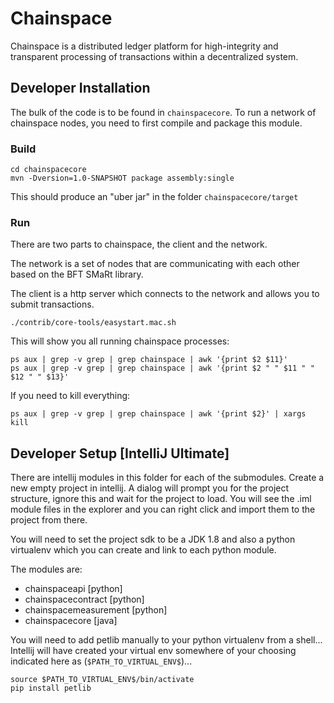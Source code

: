# Chainspace

Chainspace is a distributed ledger platform for high-integrity and transparent processing of transactions within a decentralized system.

## Developer Installation

The bulk of the code is to be found in `chainspacecore`. To run a network of chainspace nodes, you need to first compile and package this module.


### Build
```
cd chainspacecore
mvn -Dversion=1.0-SNAPSHOT package assembly:single
```

This should produce an "uber jar" in the folder `chainspacecore/target`

### Run

There are two parts to chainspace, the client and the network.

The network is a set of nodes that are communicating with each other based on the BFT SMaRt library.

The client is a http server which connects to the network and allows you to submit transactions.
```
./contrib/core-tools/easystart.mac.sh
```

This will show you all running chainspace processes:

```
ps aux | grep -v grep | grep chainspace | awk '{print $2 $11}'
ps aux | grep -v grep | grep chainspace | awk '{print $2 " " $11 " " $12 " " $13}'
```

If you need to kill everything:

```
ps aux | grep -v grep | grep chainspace | awk '{print $2}' | xargs kill
```

## Developer Setup [IntelliJ Ultimate]

There are intellij modules in this folder for each of the submodules. Create a new empty project in intellij. A dialog will prompt you for the project structure, ignore this and wait for the project to load. You will see the .iml module files in the explorer and you can right click and import them to the project from there.

You will need to set the project sdk to be a JDK 1.8 and also a python virtualenv which you can create and link to each python module.

The modules are:

- chainspaceapi [python]
- chainspacecontract [python]
- chainspacemeasurement [python]
- chainspacecore [java]

You will need to add petlib manually to your python virtualenv from a shell... Intellij will have created your virtual env somewhere of your choosing indicated here as  (`$PATH_TO_VIRTUAL_ENV$`)...

```
source $PATH_TO_VIRTUAL_ENV$/bin/activate
pip install petlib
```




